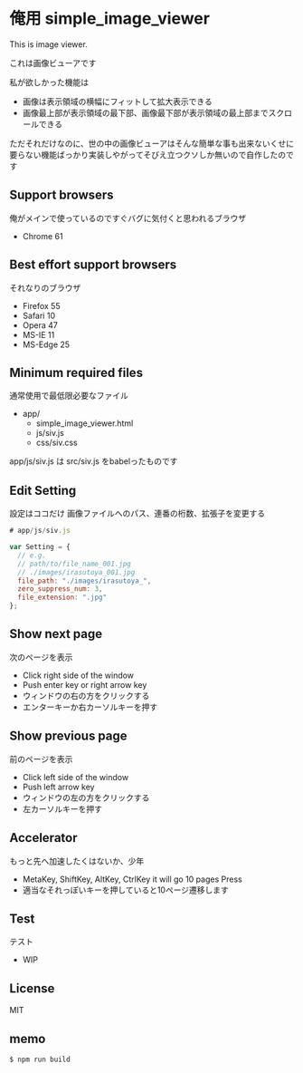 # 俺用 simple_image_viewer
This is image viewer.

これは画像ビューアです

私が欲しかった機能は

- 画像は表示領域の横幅にフィットして拡大表示できる
- 画像最上部が表示領域の最下部、画像最下部が表示領域の最上部までスクロールできる

ただそれだけなのに、世の中の画像ビューアはそんな簡単な事も出来ないくせに要らない機能ばっかり実装しやがってそびえ立つクソしか無いので自作したのです

## Support browsers
俺がメインで使っているのですぐバグに気付くと思われるブラウザ

- Chrome 61

## Best effort support browsers
それなりのブラウザ

- Firefox 55
- Safari 10
- Opera 47
- MS-IE 11
- MS-Edge 25

## Minimum required files
通常使用で最低限必要なファイル

- app/
  - simple_image_viewer.html
  - js/siv.js
  - css/siv.css

app/js/siv.js は src/siv.js をbabelったものです

## Edit Setting
設定はココだけ 画像ファイルへのパス、連番の桁数、拡張子を変更する

```js
# app/js/siv.js

var Setting = {
  // e.g.
  // path/to/file_name_001.jpg
  // ./images/irasutoya_001.jpg
  file_path: "./images/irasutoya_",
  zero_suppress_num: 3,
  file_extension: ".jpg"
};
```

## Show next page
次のページを表示

- Click right side of the window
- Push enter key or right arrow key
- ウィンドウの右の方をクリックする
- エンターキーか右カーソルキーを押す

## Show previous page
前のページを表示

- Click left side of the window
- Push left arrow key
- ウィンドウの左の方をクリックする
- 左カーソルキーを押す

## Accelerator
もっと先へ加速したくはないか、少年

- MetaKey, ShiftKey, AltKey, CtrlKey it will go 10 pages Press
- 適当なそれっぽいキーを押していると10ページ遷移します

## Test
テスト

- WIP

## License
MIT

## memo
```sh
$ npm run build
```
